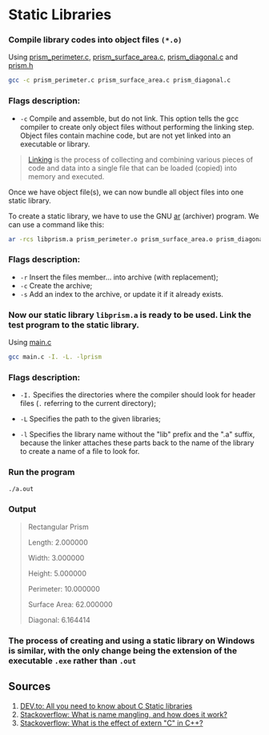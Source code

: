 # Static Libraries

### Compile library codes into object files `(*.o)`

Using [prism_perimeter.c](./src/prism_perimeter.c), [prism_surface_area.c](./src/prism_surface_area.c), [prism_diagonal.c](./src/prism_diagonal.c) and [prism.h](./src/prism.h)

```bash
gcc -c prism_perimeter.c prism_surface_area.c prism_diagonal.c
```

### Flags description:

- `-c` Compile and assemble, but do not link. This option tells the gcc compiler to create only object files without performing the linking step. Object files contain machine code, but are not yet linked into an executable or library.

> [Linking](https://csapp.cs.cmu.edu/2e/ch7-preview.pdf) is the process of collecting and combining various pieces of code and data into a single file that can be loaded (copied) into memory and executed.

Once we have object file(s), we can now bundle all object files into one static library.

To create a static library, we have to use the GNU [ar](https://man7.org/linux/man-pages/man1/ar.1.html) (archiver) program. We can use a command like this:

```bash
ar -rcs libprism.a prism_perimeter.o prism_surface_area.o prism_diagonal.o
```

### Flags description:

- `-r` Insert the files member... into archive (with replacement);
- `-c` Create the archive;
- `-s` Add an index to the archive, or update it if it already exists.

### Now our static library `libprism.a` is ready to be used. Link the test program to the static library.

Using [main.c](./src/main.c)

```bash
gcc main.c -I. -L. -lprism
```

### Flags description:

- `-I.` Specifies the directories where the compiler should look for header files (`.` referring to the current directory);

- `-L` Specifies the path to the given libraries;

- `-l` Specifies the library name without the "lib" prefix and the ".a" suffix, because the linker attaches these parts back to the name of the library to create a name of a file to look for.

### Run the program

```bash
./a.out
```

### Output

> Rectangular Prism
>
> Length: 2.000000
>
> Width: 3.000000
>
> Height: 5.000000
>
> Perimeter: 10.000000
>
> Surface Area: 62.000000
>
> Diagonal: 6.164414

### The process of creating and using a static library on Windows is similar, with the only change being the extension of the executable `.exe` rather than `.out`

## Sources

1. [DEV.to: All you need to know about C Static libraries](https://dev.to/iamkhalil42/all-you-need-to-know-about-c-static-libraries-1o0b)
2. [Stackoverflow: What is name mangling, and how does it work?](https://stackoverflow.com/questions/1314743/what-is-name-mangling-and-how-does-it-work)
3. [Stackoverflow: What is the effect of extern "C" in C++?](https://stackoverflow.com/questions/1041866/what-is-the-effect-of-extern-c-in-c)
